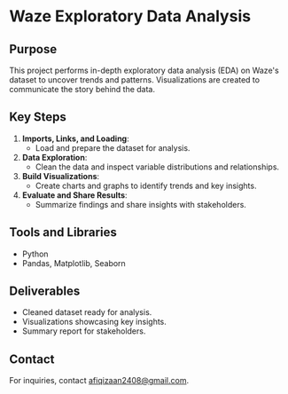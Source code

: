 # Waze Exploratory Data Analysis

## Purpose
This project performs in-depth exploratory data analysis (EDA) on Waze's dataset to uncover trends and patterns. Visualizations are created to communicate the story behind the data.

## Key Steps
1. **Imports, Links, and Loading**:
   - Load and prepare the dataset for analysis.
2. **Data Exploration**:
   - Clean the data and inspect variable distributions and relationships.
3. **Build Visualizations**:
   - Create charts and graphs to identify trends and key insights.
4. **Evaluate and Share Results**:
   - Summarize findings and share insights with stakeholders.

## Tools and Libraries
- Python
- Pandas, Matplotlib, Seaborn

## Deliverables
- Cleaned dataset ready for analysis.
- Visualizations showcasing key insights.
- Summary report for stakeholders.

## Contact
For inquiries, contact afiqizaan2408@gmail.com.
